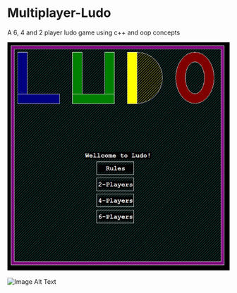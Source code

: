 # Multiplayer-Ludo
A 6, 4 and 2 player ludo game using c++ and oop concepts 

![Image Alt Text](main.JPG)

![Image Alt Text](4p-board.JPG)
